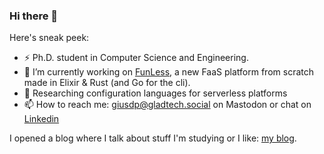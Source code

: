 ### Hi there 👋

Here's sneak peek:


- ⚡ Ph.D. student in Computer Science and Engineering.
- 👯 I’m currently working on [FunLess](https://funless.dev), a new FaaS platform from scratch made in Elixir & Rust (and Go for the cli).
- 🔭 Researching configuration languages for serverless platforms
- 📫 How to reach me: [giusdp@gladtech.social](https://gladtech.social/web/@giusdp) on Mastodon or chat on [Linkedin](https://www.linkedin.com/in/giusdp)

I opened a blog where I talk about stuff I'm studying or I like: [my blog](https://giuseppedepalma.com).

<!--
**giusdp/giusdp** is a ✨ _special_ ✨ repository because its `README.md` (this file) appears on your GitHub profile.

Here are some ideas to get you started:

- 🔭 I’m currently working on ...
- 🌱 I’m currently learning ...
- 👯 I’m looking to collaborate on ...
- 🤔 I’m looking for help with ...
- 💬 Ask me about ...
- 📫 How to reach me: ...
- 😄 Pronouns: ...
- ⚡ Fun fact: ...
-->
